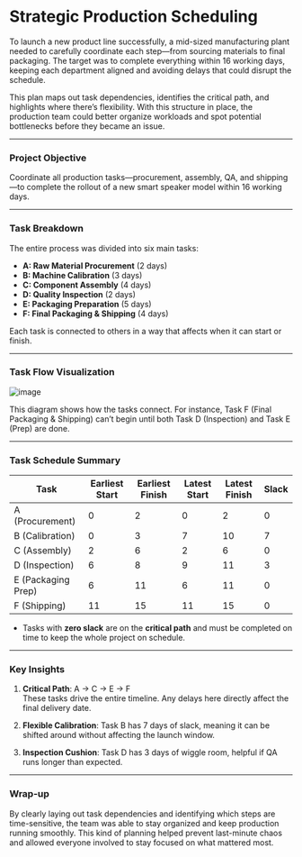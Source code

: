 # Strategic Production Scheduling

To launch a new product line successfully, a mid-sized manufacturing plant needed to carefully coordinate each step—from sourcing materials to final packaging. The target was to complete everything within 16 working days, keeping each department aligned and avoiding delays that could disrupt the schedule.

This plan maps out task dependencies, identifies the critical path, and highlights where there’s flexibility. With this structure in place, the production team could better organize workloads and spot potential bottlenecks before they became an issue.

---

### Project Objective

Coordinate all production tasks—procurement, assembly, QA, and shipping—to complete the rollout of a new smart speaker model within 16 working days.

---

### Task Breakdown

The entire process was divided into six main tasks:

- **A: Raw Material Procurement** (2 days)  
- **B: Machine Calibration** (3 days)  
- **C: Component Assembly** (4 days)  
- **D: Quality Inspection** (2 days)  
- **E: Packaging Preparation** (5 days)  
- **F: Final Packaging & Shipping** (4 days)

Each task is connected to others in a way that affects when it can start or finish.

---

### Task Flow Visualization

![image](https://github.com/user-attachments/assets/20fb6cf0-c50d-4fea-98e9-c7c9628e2f50)


This diagram shows how the tasks connect. For instance, Task F (Final Packaging & Shipping) can’t begin until both Task D (Inspection) and Task E (Prep) are done.

---

### Task Schedule Summary

| Task | Earliest Start | Earliest Finish | Latest Start | Latest Finish | Slack |
|------|----------------|-----------------|--------------|----------------|--------|
| A (Procurement) | 0 | 2 | 0 | 2 | 0 |
| B (Calibration) | 0 | 3 | 7 | 10 | 7 |
| C (Assembly) | 2 | 6 | 2 | 6 | 0 |
| D (Inspection) | 6 | 8 | 9 | 11 | 3 |
| E (Packaging Prep) | 6 | 11 | 6 | 11 | 0 |
| F (Shipping) | 11 | 15 | 11 | 15 | 0 |

- Tasks with **zero slack** are on the **critical path** and must be completed on time to keep the whole project on schedule.

---

### Key Insights

1. **Critical Path**: A → C → E → F  
   These tasks drive the entire timeline. Any delays here directly affect the final delivery date.

2. **Flexible Calibration**: Task B has 7 days of slack, meaning it can be shifted around without affecting the launch window.

3. **Inspection Cushion**: Task D has 3 days of wiggle room, helpful if QA runs longer than expected.

---

### Wrap-up

By clearly laying out task dependencies and identifying which steps are time-sensitive, the team was able to stay organized and keep production running smoothly. This kind of planning helped prevent last-minute chaos and allowed everyone involved to stay focused on what mattered most.

